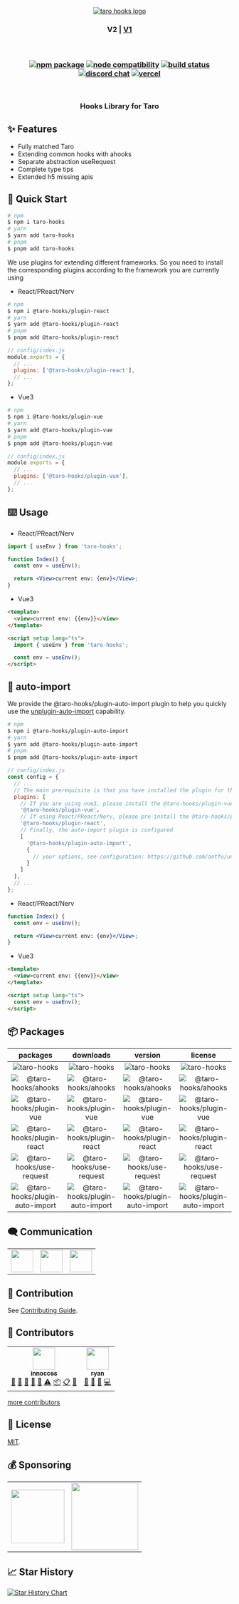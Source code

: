 <p align="center">
  <a href="https://next-version-taro-hooks.vercel.app" target="_blank" rel="noopener noreferrer">
    <img style="max-width: 100%" src="https://cdn.jsdelivr.net/gh/innocces/DrawingBed/2021-8-16/1629044969573-hook.png" alt="taro hooks logo" />
  </a>
  <br />
  <h3 align="center">
  <span>
    <a>V2</a> | 
    <a href="https://github.com/innocces/taro-hooks/tree/main" target="_blank" rel="noopener noreferrer">V1</a>
  </span>
  <h3>
</p>
<br />
<p align="center">
  <a href="https://www.npmjs.com/package/taro-hooks"><img src="https://img.shields.io/npm/v/taro-hooks?color=%23a773ed" alt="npm package"></a>
  <a href="https://nodejs.org/en/about/releases/"><img src="https://img.shields.io/node/v/taro-hooks?color=%23a773ed" alt="node compatibility"></a>
  <a href="https://github.com/innocces/taro-hooks/actions/workflows/gh-pages.yml"><img src="https://github.com/innocces/taro-hooks/actions/workflows/gh-pages.yml/badge.svg?branch=next" alt="build status"></a>
  <a href="https://discord.gg/N82HK72uJk"><img src="https://img.shields.io/badge/chat-discord-blue?style=flat&logo=discord&color=%23a773ed" alt="discord chat"></a>
  <a href="https://next-version-taro-hooks.vercel.app"><img alt="vercel" src="https://img.shields.io/badge/MADE%20BY%20Vercel-000000.svg?logo=Vercel&labelColor=000" /></a>
</p>
<br />
<div align="center">
  <p>Hooks Library for Taro<p>
</div>

## ✨ Features

- Fully matched Taro
- Extending common hooks with ahooks
- Separate abstraction useRequest
- Complete type tips
- Extended h5 missing apis

## 🚀 Quick Start

```bash
# npm
$ npm i taro-hooks
# yarn
$ yarn add taro-hooks
# pnpm
$ pnpm add taro-hooks
```

We use plugins for extending different frameworks. So you need to install the corresponding plugins according to the framework you are currently using

- React/PReact/Nerv

```bash
# npm
$ npm i @taro-hooks/plugin-react
# yarn
$ yarn add @taro-hooks/plugin-react
# pnpm
$ pnpm add @taro-hooks/plugin-react
```

```js
// config/index.js
module.exports = {
  // ...
  plugins: ['@taro-hooks/plugin-react'],
  // ...
};
```

- Vue3

```bash
# npm
$ npm i @taro-hooks/plugin-vue
# yarn
$ yarn add @taro-hooks/plugin-vue
# pnpm
$ pnpm add @taro-hooks/plugin-vue
```

```js
// config/index.js
module.exports = {
  // ...
  plugins: ['@taro-hooks/plugin-vue'],
  // ...
};
```

## ⌨️ Usage

- React/PReact/Nerv

```jsx
import { useEnv } from 'taro-hooks';

function Index() {
  const env = useEnv();

  return <View>current env: {env}</View>;
}
```

- Vue3

```html
<template>
  <view>current env: {{env}}</view>
</template>

<script setup lang="ts">
  import { useEnv } from 'taro-hooks';

  const env = useEnv();
</script>
```

## 🎰 auto-import

We provide the @taro-hooks/plugin-auto-import plugin to help you quickly use the [unplugin-auto-import](https://github.com/antfu/unplugin-auto-import) capability.

```bash
# npm
$ npm i @taro-hooks/plugin-auto-import
# yarn
$ yarn add @taro-hooks/plugin-auto-import
# pnpm
$ pnpm add @taro-hooks/plugin-auto-import
```

```js
// config/index.js
const config = {
  // ...
  // The main prerequisite is that you have installed the plugin for the corresponding framework.
  plugins: [
    // If you are using vue3, please install the @taro-hooks/plugin-vue plugin beforehand.
    '@taro-hooks/plugin-vue'，
    // If using React/PReact/Nerv, please pre-install the @taro-hooks/plugin-react plugin.
    '@taro-hooks/plugin-react',
    // Finally, the auto-import plugin is configured
    [
      '@taro-hooks/plugin-auto-import',
      {
        // your options, see configuration: https://github.com/antfu/unplugin-auto-import#configuration
      }
    ]
  ],
  // ...
};
```

- React/PReact/Nerv

```jsx
function Index() {
  const env = useEnv();

  return <View>current env: {env}</View>;
}
```

- Vue3

```html
<template>
  <view>current env: {{env}}</view>
</template>

<script setup lang="ts">
  const env = useEnv();
</script>
```

## 📦 Packages

|                                                      packages                                                       |                                              downloads                                              |                                             version                                             |                                             license                                             |
| :-----------------------------------------------------------------------------------------------------------------: | :-------------------------------------------------------------------------------------------------: | :---------------------------------------------------------------------------------------------: | :---------------------------------------------------------------------------------------------: |
|                       ![taro-hooks](https://img.shields.io/badge/taro--hooks-pkg-blueviolet?)                       |                     ![taro-hooks](https://img.shields.io/npm/dm/taro-hooks.svg)                     |                     ![taro-hooks](https://img.shields.io/npm/v/taro-hooks?)                     |                     ![taro-hooks](https://img.shields.io/npm/l/taro-hooks?)                     |
|             ![@taro-hooks/ahooks](https://img.shields.io/badge/%40taro--hooks%2Fahooks-pkg-blueviolet?)             |             ![@taro-hooks/ahooks](https://img.shields.io/npm/dm/@taro-hooks/ahooks.svg)             |             ![@taro-hooks/ahooks](https://img.shields.io/npm/v/@taro-hooks/ahooks?)             |             ![@taro-hooks/ahooks](https://img.shields.io/npm/l/@taro-hooks/ahooks?)             |
|        ![@taro-hooks/plugin-vue](https://img.shields.io/badge/%40taro--hooks%2Fplugin--vue-pkg-blueviolet?)         |         ![@taro-hooks/plugin-vue](https://img.shields.io/npm/dm/@taro-hooks/plugin-vue.svg)         |         ![@taro-hooks/plugin-vue](https://img.shields.io/npm/v/@taro-hooks/plugin-vue?)         |         ![@taro-hooks/plugin-vue](https://img.shields.io/npm/l/@taro-hooks/plugin-vue?)         |
|      ![@taro-hooks/plugin-react](https://img.shields.io/badge/%40taro--hooks%2Fplugin--react-pkg-blueviolet?)       |       ![@taro-hooks/plugin-react](https://img.shields.io/npm/dm/@taro-hooks/plugin-react.svg)       |       ![@taro-hooks/plugin-react](https://img.shields.io/npm/v/@taro-hooks/plugin-react?)       |       ![@taro-hooks/plugin-react](https://img.shields.io/npm/l/@taro-hooks/plugin-react?)       |
|       ![@taro-hooks/use-request](https://img.shields.io/badge/%40taro--hooks%2Fuse--request-pkg-blueviolet?)        |        ![@taro-hooks/use-request](https://img.shields.io/npm/dm/@taro-hooks/use-request.svg)        |        ![@taro-hooks/use-request](https://img.shields.io/npm/v/@taro-hooks/use-request?)        |        ![@taro-hooks/use-request](https://img.shields.io/npm/l/@taro-hooks/use-request?)        |
| ![@taro-hooks/plugin-auto-import](https://img.shields.io/badge/%40taro--hooks%2Fplugin-auto-import-pkg-blueviolet?) | ![@taro-hooks/plugin-auto-import](https://img.shields.io/npm/dm/@taro-hooks/plugin-auto-import.svg) | ![@taro-hooks/plugin-auto-import](https://img.shields.io/npm/v/@taro-hooks/plugin-auto-import?) | ![@taro-hooks/plugin-auto-import](https://img.shields.io/npm/l/@taro-hooks/plugin-auto-import?) |

## 🗨️ Communication

<table>
  <tr align="center">
    <td>
      <a href="https://github.com/innocces/taro-hooks/issues/12" target="_blank">
        <img width="50" src="https://api.iconify.design/fa:wechat.svg?color=%2300dd66">
      </a>
    </td>
    <td>
      <a href="https://discord.gg/N82HK72uJk" target="_blank">
        <img width="50" src="https://api.iconify.design/logos:discord-icon.svg?color=%23888888">
      </a>
    </td>
    <td>
      <a href="https://t.me/+liVrD6TyPV1lZmJl" target="_blank">
        <img width="50" src="https://api.iconify.design/logos:telegram.svg?color=%23888888">
      </a>
    </td>
  </tr>
</table>

## 🤸 Contribution

See [Contributing Guide](CONTRIBUTING.md).

## 🍻 Contributors

<!-- ALL-CONTRIBUTORS-LIST:START - Do not remove or modify this section -->
<!-- prettier-ignore-start -->
<!-- markdownlint-disable -->
<table>
  <tr>
    <td align="center"><a href="https://github.com/innocces"><img src="https://avatars.githubusercontent.com/u/38065966?s=60&v=4?s=50" width="50px;" alt=""/><br /><sub><b>innocces</b></sub></a><br /><a href="#question-innocces" title="Answering Questions">💬</a> <a href="https://github.com/innocces/taro-hooks/commits?author=innocces" title="Documentation">📖</a> <a href="https://github.com/innocces/taro-hooks/pulls?q=is%3Apr+reviewed-by%3Ainnocces" title="Reviewed Pull Requests">👀</a> <a href="#talk-innocces" title="Talks">📢</a> <a href="#ideas-innocces" title="Ideas, Planning, & Feedback">🤔</a> <a href="https://github.com/innocces/taro-hooks/commits?author=innocces" title="Tests">⚠️</a> <a href="#platform-innocces" title="Packaging/porting to new platform">📦</a> <a href="#eventOrganizing-innocces" title="Event Organizing">📋</a> <a href="#design-innocces" title="Design">🎨</a></td>
    <td align="center"><a href="https://github.com/ryan-117"><img src="https://avatars.githubusercontent.com/u/24773896?v=4?s=50" width="50px;" alt=""/><br /><sub><b>ryan</b></sub></a><br /><a href="https://github.com/innocces/taro-hooks/commits?author=ryan-117" title="Documentation">📖</a> <a href="#talk-ryan-117" title="Talks">📢</a> <a href="#ideas-ryan-117" title="Ideas, Planning, & Feedback">🤔</a> <a href="https://github.com/innocces/taro-hooks/commits?author=ryan-117" title="Code">💻</a></td>
  </tr>
</table>

<!-- markdownlint-restore -->
<!-- prettier-ignore-end -->

<!-- ALL-CONTRIBUTORS-LIST:END -->

[more contributors](https://github.com/innocces/taro-hooks/blob/main/CONTRIBUTORS.md)

## 📑 License

[MIT](LICENSE).

## 💰 Sponsoring

<table>
  <tr align="center">
    <td>
      <a href="https://www.buymeacoffee.com/innocces" target="_blank">
        <img width="120" src="https://api.iconify.design/simple-icons:buymeacoffee.svg">
      </a>
    </td>
    <td>
      <a href="https://afdian.net/a/innocces" target="_blank">
        <img width="150" src="https://cdn.jsdelivr.net/gh/innocces/DrawingBed/2022-12-04/1670124736895-afdian.png">
      </a>
    </td>
  </tr>
</table>

## 📈 Star History

[![Star History Chart](https://api.star-history.com/svg?repos=innocces/taro-hooks&type=Date)](https://star-history.com/#innocces/taro-hooks&Date)
